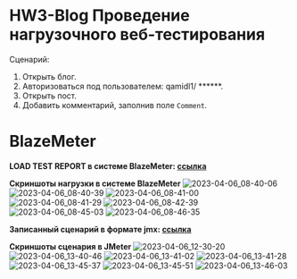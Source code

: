 # HW3-Blog Проведение нагрузочного веб-тестирования

Сценарий:
1. Открыть блог.
2. Авторизоваться под пользователем: qamidl1/ ******.
3. Открыть пост.
4. Добавить комментарий, заполнив поле `Comment`.

# BlazeMeter
**LOAD TEST REPORT в системе BlazeMeter: [ссылка](https://a.blazemeter.com/app/executive-summary/index.html?master_id=67287076&selectedTimeMeasure=milliseconds#/)**

**Cкриншоты нагрузки в системе BlazeMeter**
![2023-04-06_08-40-06](https://user-images.githubusercontent.com/105548819/230678119-422e3773-979e-453c-a300-0309c827b5a1.png)
![2023-04-06_08-40-39](https://user-images.githubusercontent.com/105548819/230678334-3b522a20-51d0-46bb-a6ad-110eb4431020.png)
![2023-04-06_08-41-00](https://user-images.githubusercontent.com/105548819/230678352-b7637db7-d164-4527-82ac-73759c1a67a3.png)
![2023-04-06_08-41-29](https://user-images.githubusercontent.com/105548819/230678363-c6848e61-34c1-4b60-a139-027b438b1ea2.png)
![2023-04-06_08-42-39](https://user-images.githubusercontent.com/105548819/230678370-44b211f7-8f6c-46e1-be80-532e994ebd07.png)
![2023-04-06_08-45-03](https://user-images.githubusercontent.com/105548819/230678387-141366dc-f225-4d9c-af6b-c874464c60b7.png)
![2023-04-06_08-46-35](https://user-images.githubusercontent.com/105548819/230678397-5fd7ab19-f8cd-4223-a2fa-e8d6bc7f993a.png)

**Записанный сценарий в формате jmx: [ссылка](https://github.com/VisYar/HW3-Blog/blob/master/BlazeMeter_04-11-22.jmx)**

**Cкриншоты сценария в JMeter**
![2023-04-06_12-30-20](https://user-images.githubusercontent.com/105548819/230678966-f504be58-4da4-4e17-a105-2fb57aaaac14.png)
![2023-04-06_13-40-46](https://user-images.githubusercontent.com/105548819/230678970-5fbf9fa3-ac28-4fc6-a7fa-74d44103719f.png)
![2023-04-06_13-41-02](https://user-images.githubusercontent.com/105548819/230678972-39aeed3a-5e56-4698-889c-2297e1bd460b.png)
![2023-04-06_13-41-28](https://user-images.githubusercontent.com/105548819/230678974-8757c010-0943-480b-aca8-600ee6afaa43.png)
![2023-04-06_13-45-37](https://user-images.githubusercontent.com/105548819/230678977-3822bf4c-0183-4237-86e4-3d3ced54fe24.png)
![2023-04-06_13-45-51](https://user-images.githubusercontent.com/105548819/230678980-db14536f-4203-45c2-8a16-f1c2ac396894.png)
![2023-04-06_13-46-03](https://user-images.githubusercontent.com/105548819/230678982-0e1c7392-c97f-4754-be52-1594042d68cf.png)





